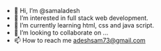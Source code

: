 - 👋 Hi, I’m @samaladesh
- 👀 I’m interested in full stack web development.
- 🌱 I’m currently learning html, css and java script.
- 💞️ I’m looking to collaborate on ...
- 📫 How to reach me adeshsam73@gmail.com

<!---
samaladesh/samaladesh is a ✨ special ✨ repository because its `README.md` (this file) appears on your GitHub profile.
You can click the Preview link to take a look at your changes.
--->
